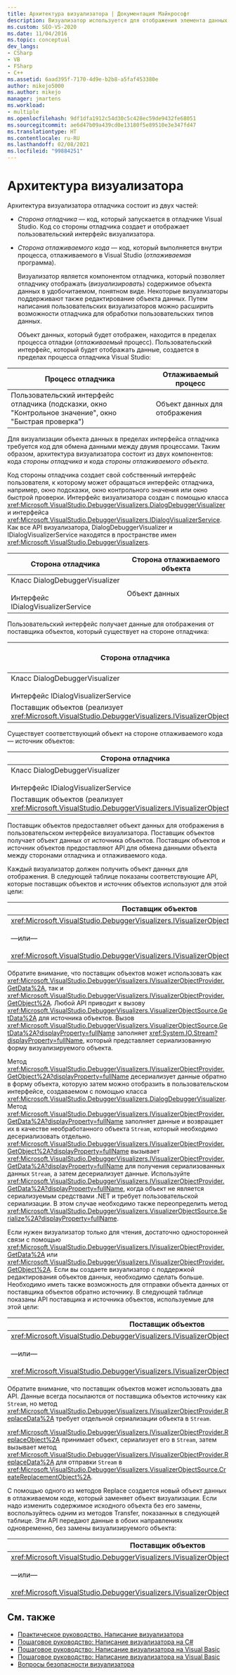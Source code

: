 ```yaml
---
title: Архитектура визуализатора | Документация Майкрософт
description: Визуализатор используется для отображения элемента данных конкретного типа, а также поддерживает возможность редактирования. В этом разделе приводятся сведения об архитектуре визуализатора.
ms.custom: SEO-VS-2020
ms.date: 11/04/2016
ms.topic: conceptual
dev_langs:
- CSharp
- VB
- FSharp
- C++
ms.assetid: 6aad395f-7170-4d9e-b2b8-a5faf453380e
author: mikejo5000
ms.author: mikejo
manager: jmartens
ms.workload:
- multiple
ms.openlocfilehash: 9df1dfa1912c54d30c5c428ec59de9432fe68051
ms.sourcegitcommit: ae6d47b09a439cd0e13180f5e89510e3e347fd47
ms.translationtype: HT
ms.contentlocale: ru-RU
ms.lasthandoff: 02/08/2021
ms.locfileid: "99884251"
---
```

# <a name="visualizer-architecture"></a>Архитектура визуализатора
Архитектура визуализатора отладчика состоит из двух частей:

- *Сторона отладчика* — код, который запускается в отладчике Visual Studio. Код со стороны отладчика создает и отображает пользовательский интерфейс визуализатора.

- *Сторона отлаживаемого кода* — код, который выполняется внутри процесса, отлаживаемого в Visual Studio (*отлаживаемая* программа).

  Визуализатор является компонентом отладчика, который позволяет отладчику отображать (*визуализировать*) содержимое объекта данных в удобочитаемом, понятном виде. Некоторые визуализаторы поддерживают также редактирование объекта данных. Путем написания пользовательских визуализаторов можно расширить возможности отладчика для обработки пользовательских типов данных.

  Объект данных, который будет отображен, находится в пределах процесса отладки (*отлаживаемый* процесс). Пользовательский интерфейс, который будет отображать данные, создается в пределах процесса отладчика Visual Studio:

|Процесс отладчика|Отлаживаемый процесс|
|----------------------|----------------------|
|Пользовательский интерфейс отладчика (подсказки, окно "Контрольное значение", окно "Быстрая проверка")|Объект данных для отображения|

 Для визуализации объекта данных в пределах интерфейса отладчика требуется код для обмена данными между двумя процессами. Таким образом, архитектура визуализатора состоит из двух компонентов: кода *стороны отладчика* и кода *стороны отлаживаемого объекта*.

 Код стороны отладчика создает свой собственный интерфейс пользователя, к которому может обращаться интерфейс отладчика, например, окно подсказки, окно контрольного значения или окно быстрой проверки. Интерфейс визуализатора создан с помощью класса <xref:Microsoft.VisualStudio.DebuggerVisualizers.DialogDebuggerVisualizer> и интерфейса <xref:Microsoft.VisualStudio.DebuggerVisualizers.IDialogVisualizerService>. Как все API визуализатора, DialogDebuggerVisualizer и IDialogVisualizerService находятся в пространстве имен <xref:Microsoft.VisualStudio.DebuggerVisualizers>.

|Сторона отладчика|Сторона отлаживаемого объекта|
|-------------------|-------------------|
|Класс DialogDebuggerVisualizer<br /><br /> Интерфейс IDialogVisualizerService|Объект данных|

 Пользовательский интерфейс получает данные для отображения от поставщика объектов, который существует на стороне отладчика:

|Сторона отладчика|Сторона отлаживаемого объекта|
|-------------------|-------------------|
|Класс DialogDebuggerVisualizer<br /><br /> Интерфейс IDialogVisualizerService|Объект данных|
|Поставщик объектов (реализует <xref:Microsoft.VisualStudio.DebuggerVisualizers.IVisualizerObjectProvider>)||

 Существует соответствующий объект на стороне отлаживаемого кода — источник объектов:

|Сторона отладчика|Сторона отлаживаемого объекта|
|-------------------|-------------------|
|Класс DialogDebuggerVisualizer<br /><br /> Интерфейс IDialogVisualizerService|Объект данных|
|Поставщик объектов (реализует <xref:Microsoft.VisualStudio.DebuggerVisualizers.IVisualizerObjectProvider>)|Источник объектов (производный от <xref:Microsoft.VisualStudio.DebuggerVisualizers.VisualizerObjectSource>)|

 Поставщик объектов предоставляет объект данных для отображения в пользовательском интерфейсе визуализатора. Поставщик объектов получает объект данных от источника объектов. Поставщик объектов и источник объектов предоставляют API для обмена данными объекта между сторонами отладчика и отлаживаемого кода.

 Каждый визуализатор должен получить объект данных для отображения. В следующей таблице показаны соответствующие API, которые поставщик объектов и источник объектов используют для этой цели:

|Поставщик объектов|Источник объектов|
|---------------------|-------------------|
|<xref:Microsoft.VisualStudio.DebuggerVisualizers.IVisualizerObjectProvider.GetData%2A><br /><br /> —или—<br /><br /> <xref:Microsoft.VisualStudio.DebuggerVisualizers.IVisualizerObjectProvider.GetObject%2A>|<xref:Microsoft.VisualStudio.DebuggerVisualizers.VisualizerObjectSource.GetData%2A>|

 Обратите внимание, что поставщик объектов может использовать как <xref:Microsoft.VisualStudio.DebuggerVisualizers.IVisualizerObjectProvider.GetData%2A>, так и <xref:Microsoft.VisualStudio.DebuggerVisualizers.IVisualizerObjectProvider.GetObject%2A>. Любой API приводит к вызову <xref:Microsoft.VisualStudio.DebuggerVisualizers.VisualizerObjectSource.GetData%2A> для источника объектов. Вызов <xref:Microsoft.VisualStudio.DebuggerVisualizers.VisualizerObjectSource.GetData%2A?displayProperty=fullName> заполняет <xref:System.IO.Stream?displayProperty=fullName>, который представляет сериализованную форму визуализируемого объекта.

 Метод <xref:Microsoft.VisualStudio.DebuggerVisualizers.IVisualizerObjectProvider.GetObject%2A?displayProperty=fullName> десериализует данные обратно в форму объекта, которую затем можно отобразить в пользовательском интерфейсе, создаваемом с помощью класса <xref:Microsoft.VisualStudio.DebuggerVisualizers.DialogDebuggerVisualizer>. Метод <xref:Microsoft.VisualStudio.DebuggerVisualizers.IVisualizerObjectProvider.GetData%2A?displayProperty=fullName> заполняет данные и возвращает их в качестве необработанного объекта `Stream`, который необходимо десериализовать отдельно. <xref:Microsoft.VisualStudio.DebuggerVisualizers.IVisualizerObjectProvider.GetObject%2A?displayProperty=fullName> вызывает <xref:Microsoft.VisualStudio.DebuggerVisualizers.IVisualizerObjectProvider.GetData%2A?displayProperty=fullName> для получения сериализованных данных `Stream`, а затем десериализует данные. Используйте <xref:Microsoft.VisualStudio.DebuggerVisualizers.IVisualizerObjectProvider.GetData%2A?displayProperty=fullName>, когда объект не является сериализуемым средствами .NET и требует пользовательской сериализации. В этом случае необходимо также переопределить метод <xref:Microsoft.VisualStudio.DebuggerVisualizers.VisualizerObjectSource.Serialize%2A?displayProperty=fullName>.

 Если нужен визуализатор только для чтения, достаточно односторонней связи с помощью <xref:Microsoft.VisualStudio.DebuggerVisualizers.IVisualizerObjectProvider.GetData%2A> или <xref:Microsoft.VisualStudio.DebuggerVisualizers.IVisualizerObjectProvider.GetObject%2A>. Если вы создаете визуализатор с поддержкой редактирования объектов данных, необходимо сделать больше. Необходимо иметь также возможность для отправки объекта данных от поставщика объектов обратно источнику. В следующей таблице показаны API поставщика и источника объектов, используемые для этой цели:

|Поставщик объектов|Источник объектов|
|---------------------|-------------------|
|<xref:Microsoft.VisualStudio.DebuggerVisualizers.IVisualizerObjectProvider.ReplaceData%2A><br /><br /> —или—<br /><br /> <xref:Microsoft.VisualStudio.DebuggerVisualizers.IVisualizerObjectProvider.ReplaceObject%2A>|<xref:Microsoft.VisualStudio.DebuggerVisualizers.VisualizerObjectSource.CreateReplacementObject%2A>|

 Обратите внимание, что поставщик объектов может использовать два API. Данные всегда посылаются от поставщика объектов источнику как `Stream`, но метод <xref:Microsoft.VisualStudio.DebuggerVisualizers.IVisualizerObjectProvider.ReplaceData%2A> требует отдельной сериализации объекта в `Stream`.

 <xref:Microsoft.VisualStudio.DebuggerVisualizers.IVisualizerObjectProvider.ReplaceObject%2A> принимает объект, сериализует его в `Stream`, затем вызывает метод <xref:Microsoft.VisualStudio.DebuggerVisualizers.IVisualizerObjectProvider.ReplaceData%2A> для отправки `Stream` в <xref:Microsoft.VisualStudio.DebuggerVisualizers.VisualizerObjectSource.CreateReplacementObject%2A>.

 С помощью одного из методов Replace создается новый объект данных в отлаживаемом коде, который заменяет объект визуализации. Если надо изменить содержимое исходного объекта без его замены, воспользуйтесь одним из методов Transfer, показанных в следующей таблице. Эти API передают данные в обоих направлениях одновременно, без замены визуализируемого объекта:

|Поставщик объектов|Источник объектов|
|---------------------|-------------------|
|<xref:Microsoft.VisualStudio.DebuggerVisualizers.IVisualizerObjectProvider.TransferData%2A><br /><br /> —или—<br /><br /> <xref:Microsoft.VisualStudio.DebuggerVisualizers.IVisualizerObjectProvider.TransferObject%2A>|<xref:Microsoft.VisualStudio.DebuggerVisualizers.VisualizerObjectSource.TransferData%2A>|

## <a name="see-also"></a>См. также
- [Практическое руководство. Написание визуализатора](create-custom-visualizers-of-data.md)
- [Пошаговое руководство: Написание визуализатора на C#](../debugger/walkthrough-writing-a-visualizer-in-csharp.md)
- [Пошаговое руководство: Написание визуализатора на Visual Basic](../debugger/walkthrough-writing-a-visualizer-in-visual-basic.md)
- [Пошаговое руководство: Написание визуализатора на Visual Basic](../debugger/walkthrough-writing-a-visualizer-in-visual-basic.md)
- [Вопросы безопасности визуализатора](../debugger/visualizer-security-considerations.md)